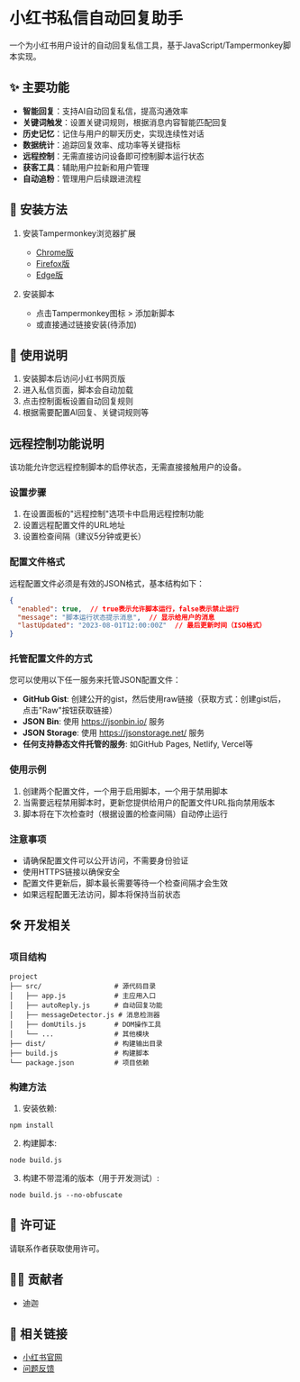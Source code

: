 # 小红书私信自动回复助手

一个为小红书用户设计的自动回复私信工具，基于JavaScript/Tampermonkey脚本实现。

## ✨ 主要功能

- **智能回复**：支持AI自动回复私信，提高沟通效率
- **关键词触发**：设置关键词规则，根据消息内容智能匹配回复
- **历史记忆**：记住与用户的聊天历史，实现连续性对话
- **数据统计**：追踪回复效率、成功率等关键指标
- **远程控制**：无需直接访问设备即可控制脚本运行状态
- **获客工具**：辅助用户拉新和用户管理
- **自动追粉**：管理用户后续跟进流程

## 🚀 安装方法

1. 安装Tampermonkey浏览器扩展
   - [Chrome版](https://chrome.google.com/webstore/detail/tampermonkey/dhdgffkkebhmkfjojejmpbldmpobfkfo)
   - [Firefox版](https://addons.mozilla.org/en-US/firefox/addon/tampermonkey/)
   - [Edge版](https://microsoftedge.microsoft.com/addons/detail/tampermonkey/iikmkjmpaadaobahmlepeloendndfphd)

2. 安装脚本
   - 点击Tampermonkey图标 > 添加新脚本
   - 或直接通过链接安装(待添加)

## 🔧 使用说明

1. 安装脚本后访问小红书网页版
2. 进入私信页面，脚本会自动加载
3. 点击控制面板设置自动回复规则
4. 根据需要配置AI回复、关键词规则等

## 远程控制功能说明

该功能允许您远程控制脚本的启停状态，无需直接接触用户的设备。

### 设置步骤

1. 在设置面板的"远程控制"选项卡中启用远程控制功能
2. 设置远程配置文件的URL地址
3. 设置检查间隔（建议5分钟或更长）

### 配置文件格式

远程配置文件必须是有效的JSON格式，基本结构如下：

```json
{
  "enabled": true,  // true表示允许脚本运行，false表示禁止运行
  "message": "脚本运行状态提示消息",  // 显示给用户的消息
  "lastUpdated": "2023-08-01T12:00:00Z"  // 最后更新时间（ISO格式）
}
```

### 托管配置文件的方式

您可以使用以下任一服务来托管JSON配置文件：

- **GitHub Gist**: 创建公开的gist，然后使用raw链接（获取方式：创建gist后，点击"Raw"按钮获取链接）
- **JSON Bin**: 使用 https://jsonbin.io/ 服务
- **JSON Storage**: 使用 https://jsonstorage.net/ 服务
- **任何支持静态文件托管的服务**: 如GitHub Pages, Netlify, Vercel等

### 使用示例

1. 创建两个配置文件，一个用于启用脚本，一个用于禁用脚本
2. 当需要远程禁用脚本时，更新您提供给用户的配置文件URL指向禁用版本
3. 脚本将在下次检查时（根据设置的检查间隔）自动停止运行

### 注意事项

- 请确保配置文件可以公开访问，不需要身份验证
- 使用HTTPS链接以确保安全
- 配置文件更新后，脚本最长需要等待一个检查间隔才会生效
- 如果远程配置无法访问，脚本将保持当前状态

## 🛠️ 开发相关

### 项目结构

```
project
├── src/                  # 源代码目录
│   ├── app.js            # 主应用入口
│   ├── autoReply.js      # 自动回复功能
│   ├── messageDetector.js # 消息检测器
│   ├── domUtils.js       # DOM操作工具
│   └── ...               # 其他模块
├── dist/                 # 构建输出目录
├── build.js              # 构建脚本
└── package.json          # 项目依赖
```

### 构建方法

1. 安装依赖:
```
npm install
```

2. 构建脚本:
```
node build.js
```

3. 构建不带混淆的版本（用于开发测试）:
```
node build.js --no-obfuscate
```

## 📜 许可证

请联系作者获取使用许可。

## 👨‍💻 贡献者

- 迪迦

## 🔗 相关链接

- [小红书官网](https://www.xiaohongshu.com)
- [问题反馈](https://github.com/puyujian/XHS-YYDS/issues) 